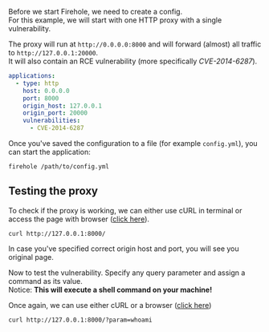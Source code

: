 Before we start Firehole, we need to create a config.  
For this example, we will start with one HTTP proxy with a single vulnerability.

The proxy will run at `http://0.0.0.0:8000` and will forward (almost) all traffic to `http://127.0.0.1:20000`.  
It will also contain an RCE vulnerability (more specifically *CVE-2014-6287*).

```yaml
applications:
  - type: http
    host: 0.0.0.0
    port: 8000
    origin_host: 127.0.0.1
    origin_port: 20000
    vulnerabilities:
      - CVE-2014-6287

```

Once you've saved the configuration to a file (for example `config.yml`), you can start the application:

```shell
firehole /path/to/config.yml
```

## Testing the proxy

To check if the proxy is working, we can either use cURL in terminal or access the page with browser ([click here](http://127.0.0.1:8000/)).

```shell
curl http://127.0.0.1:8000/
```

In case you've specified correct origin host and port, you will see you original page.

Now to test the vulnerability. Specify any query parameter and assign a command as its value.  
Notice: **This will execute a shell command on your machine!**

Once again, we can use either cURL or a browser ([click here](http://127.0.0.1:8000/?param=whoami))

```shell
curl http://127.0.0.1:8000/?param=whoami
```
